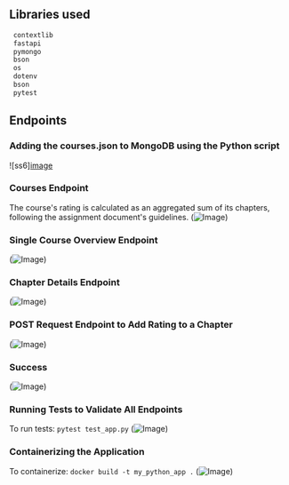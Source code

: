 ## Libraries used
```py
 contextlib
 fastapi 
 pymongo 
 bson 
 os
 dotenv  
 bson 
 pytest
```

## Endpoints

### Adding the courses.json to MongoDB using the Python script
![ss6][image](https://github.com/MaxLopezSalgado/python_backend_system/blob/main/assets/100579900/3fae4805-9e0e-4d30-a3ba-e8b3ad761558.png)

### Courses Endpoint
The course's rating is calculated as an aggregated sum of its chapters, following the assignment document's guidelines.
(![Image](https://github.com/MaxLopezSalgado/python_backend_system/blob/main/assets/100579900/0417a618-50b3-4267-bbd3-d5bcbff0ab51.png))

### Single Course Overview Endpoint
(![Image](https://github.com/MaxLopezSalgado/python_backend_system/blob/main/assets/100579900/02035010-7e92-4879-b7a1-8d6ff3acfa5a.png))

### Chapter Details Endpoint
(![Image](https://github.com/MaxLopezSalgado/python_backend_system/blob/main/assets/100579900/70112662-c495-4ba1-bfbc-db045bc51ad2.png))

### POST Request Endpoint to Add Rating to a Chapter
(![Image](https://github.com/MaxLopezSalgado/python_backend_system/blob/main/assets/100579900/ca2de8da-7bda-411a-9078-6063c4b341ba.png))

### Success
(![Image](https://github.com/MaxLopezSalgado/python_backend_system/blob/main/assets/100579900/91bb0046-b0c0-438d-9eb9-a60260f0c60f.png))

### Running Tests to Validate All Endpoints
To run tests: `pytest test_app.py`
(![Image](https://github.com/MaxLopezSalgado/python_backend_system/blob/main/assets/100579900/a6434277-9205-4370-8bb1-4838050ad56f.png))

### Containerizing the Application 
To containerize: `docker build -t my_python_app .`
(![Image](https://github.com/MaxLopezSalgado/python_backend_system/blob/main/assets/100579900/ae7198d0-809a-4ebd-ac3a-ed2c954f9df9.png))

